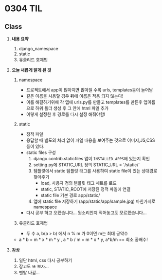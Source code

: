 # 0304 TIL

## Class

 1. **내용 요약**

    1. django_namespace
    1. static
    1. 유클리드 호제법

 2. **오늘 새롭게 알게 된 것**

    1. namespace

       * 프로젝트에서 app이 많아지면 많아질 수록 urls, templates등이 늘어남
       * 같은 이름을 사용할 경우 뒤에 이름은 적용 되지 않는다!
       * 이를 해결하기위해 각 앱에 urls.py를 만들고 templates를 만든후 앱이름으로 하위 폴더 생성 후 그 안에 html 파일 추가
       * 이렇게 설정한 후 경로를 다시 설정 해줘야함!
       
    2. static
    
         * 정적 파일
         * 응답할 때 별도의 처리 없이 파일 내용을 보여주는 것으로 이미지,JS,CSS 등이 있다.
         * static files 구성
           1. django.contrib.staticfiles 앱이 `INSTALLED_APPS`에 있는지 확인
           2. setting.py에 STATIC_URL 정의 STATIC_URL = '/static/'
           3. 템플릿에서 static 템플릿 태그를 사용하여 static file이 있는 상대경로 찾아주기
              * load, 사용자 정의 템플릿 태그 세트를 로드
              * static, STATIC_ROOT에 저장된 정적 파일에 연결
              * static file 기본 경로 app/static/
           4. 앱에 static file 저장하기 (app/static/app/sample.jpg) 마찬가지로 namespace
         * 다시 공부 하고 오겠습니다... 뭔소리인지 적어놓고도 모르겠습니다...
         
    3. 유클리드 호제법
    
         * 두 수 a, b(a > b) 에서 n % m 가 0이면 m는 최대 공약수
    * a * b = m * x * m *  y , a * b / m = m * x * y, a*b/m == 최소 공배수!
         
    
 3. **감상**

     1. 일단 html, css 다시 공부하기
     1. 장고도 또 보자...
     1. 멘탈 나감...

